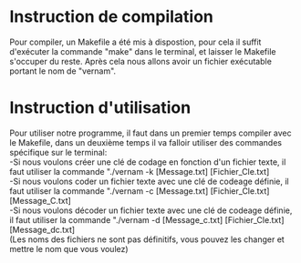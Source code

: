 <h1> Instruction de compilation </h1>

Pour compiler, un Makefile a été mis à dispostion, pour cela il suffit d'exécuter la commande "make" dans le terminal, et laisser le Makefile s'occuper du reste. Après cela nous allons avoir un fichier exécutable portant le nom de "vernam".

<h1>Instruction d'utilisation</h1>

Pour utiliser notre programme, il faut dans un premier temps compiler avec le Makefile, dans un deuxième temps il va falloir utiliser des commandes spécifique sur le terminal: <br>
-Si nous voulons créer une clé de codage en fonction d'un fichier texte, il faut utiliser la commande "./vernam -k [Message.txt] [Fichier_Cle.txt] <br>
-Si nous voulons coder un fichier texte avec une clé de codeage définie, il faut utiliser la commande "./vernam -c [Message.txt] [Fichier_Cle.txt] [Message_C.txt] <br>
-Si nous voulons décoder un fichier texte avec une clé de codeage définie, il faut utiliser la commande "./vernam -d [Message_c.txt] [Fichier_Cle.txt] [Message_dc.txt] <br>
(Les noms des fichiers ne sont pas définitifs, vous pouvez les changer et mettre le nom que vous voulez)
